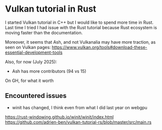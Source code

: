 # Vulkan tutorial in Rust

I started Vulkan tutorial in C++ but I would like to spend more time in Rust.
Last time I tried I had issue with the Rust tutorial because Rust ecosystem is moving
faster than the documentation.

Moreover, it seems that Ash, and not Vulkanalia may have more traction, as seen on
Vulkan pages:
https://www.vulkan.org/tools#download-these-essential-development-tools

Also, for now (July 2025):
* Ash has more contributors (94 vs 15)

On GH, for what it worth


## Encountered issues

* winit has changed, I think even from what I did last year on webgpu

https://rust-windowing.github.io/winit/winit/index.html
https://github.com/adrien-ben/vulkan-tutorial-rs/blob/master/src/main.rs